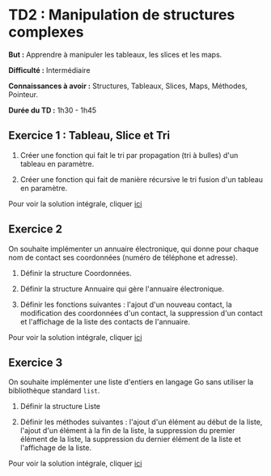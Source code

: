 # TD2 : Manipulation de structures complexes

__But :__ Apprendre à manipuler les tableaux, les slices et les maps. 

__Difficulté :__ Intermédiaire

__Connaissances à avoir :__ Structures, Tableaux, Slices, Maps, Méthodes, Pointeur.

__Durée du TD :__ 1h30 - 1h45

## Exercice 1 : Tableau, Slice et Tri

1. Créer une fonction qui fait le tri par propagation (tri à bulles) d'un tableau en paramètre. 

2. Créer une fonction qui fait de manière récursive le tri fusion d'un tableau en paramètre. 

Pour voir la solution intégrale, cliquer [ici](exo2.1/solution_exo2.1.md)

## Exercice 2

On souhaite implémenter un annuaire électronique, qui donne pour chaque nom de contact ses coordonnées (numéro de téléphone et adresse). 

1. Définir la structure Coordonnées. 

2. Définir la structure Annuaire qui gère l'annuaire électronique. 

3. Définir les fonctions suivantes : l'ajout d'un nouveau contact, la modification des coordonnées d'un contact, la suppression d'un contact et l'affichage de la liste des contacts de l'annuaire. 

Pour voir la solution intégrale, cliquer [ici](exo2.2/solution_exo2.2.md)

## Exercice 3 

On souhaite implémenter une liste d'entiers en langage Go sans utiliser la bibliothèque standard `list`.

1. Définir la structure Liste

2. Définir les méthodes suivantes : l'ajout d'un élément au début de la liste, l'ajout d'un élément à la fin de la liste, la suppression du premier élément de la liste, la suppression du dernier élément de la liste et l'affichage de la liste. 

Pour voir la solution intégrale, cliquer [ici](exo2.3/solution_exo2.3.md)

